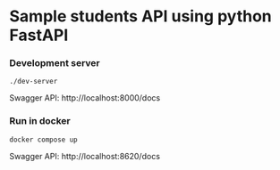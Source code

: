 # Sample students API using python FastAPI

### Development server

```shell
./dev-server
```

Swagger API: http://localhost:8000/docs

### Run in docker

```shell
docker compose up
```

Swagger API: http://localhost:8620/docs